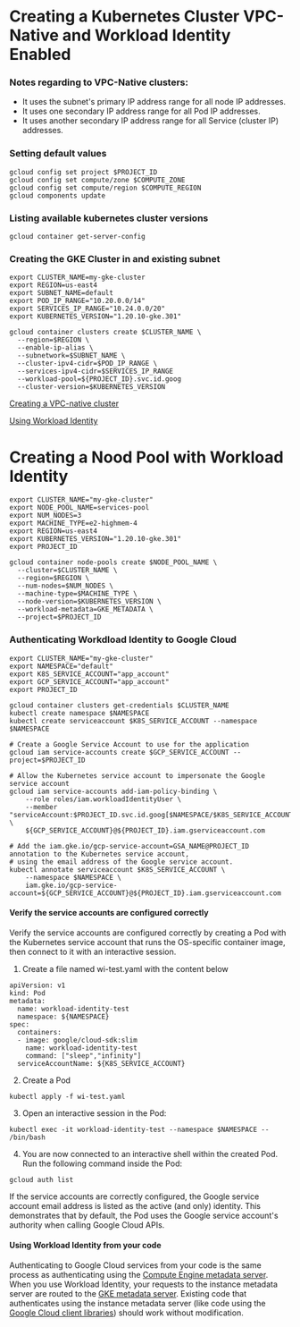 # Creating a Kubernetes Cluster VPC-Native and Workload Identity Enabled

### Notes regarding to VPC-Native clusters:

- It uses the subnet's primary IP address range for all node IP addresses.
- It uses one secondary IP address range for all Pod IP addresses.
- It uses another secondary IP address range for all Service (cluster IP) addresses.


### Setting default values

```
gcloud config set project $PROJECT_ID
gcloud config set compute/zone $COMPUTE_ZONE
gcloud config set compute/region $COMPUTE_REGION
gcloud components update
```


### Listing available kubernetes cluster versions

```
gcloud container get-server-config
```


### Creating the GKE Cluster in and existing subnet

```
export CLUSTER_NAME=my-gke-cluster
export REGION=us-east4
export SUBNET_NAME=default
export POD_IP_RANGE="10.20.0.0/14"
export SERVICES_IP_RANGE="10.24.0.0/20"
export KUBERNETES_VERSION="1.20.10-gke.301"

gcloud container clusters create $CLUSTER_NAME \
  --region=$REGION \
  --enable-ip-alias \
  --subnetwork=$SUBNET_NAME \
  --cluster-ipv4-cidr=$POD_IP_RANGE \
  --services-ipv4-cidr=$SERVICES_IP_RANGE
  --workload-pool=${PROJECT_ID}.svc.id.goog
  --cluster-version=$KUBERNETES_VERSION
```

[Creating a VPC-native cluster](https://cloud.google.com/kubernetes-engine/docs/how-to/alias-ips)

[Using Workload Identity](https://cloud.google.com/kubernetes-engine/docs/how-to/workload-identity)


# Creating a Nood Pool with Workload Identity

```
export CLUSTER_NAME="my-gke-cluster"
export NODE_POOL_NAME=services-pool
export NUM_NODES=3
export MACHINE_TYPE=e2-highmem-4
export REGION=us-east4
export KUBERNETES_VERSION="1.20.10-gke.301"
export PROJECT_ID

gcloud container node-pools create $NODE_POOL_NAME \
  --cluster=$CLUSTER_NAME \
  --region=$REGION \
  --num-nodes=$NUM_NODES \
  --machine-type=$MACHINE_TYPE \
  --node-version=$KUBERNETES_VERSION \
  --workload-metadata=GKE_METADATA \
  --project=$PROJECT_ID
```

### Authenticating Workdload Identity to Google Cloud

```
export CLUSTER_NAME="my-gke-cluster"
export NAMESPACE="default"
export K8S_SERVICE_ACCOUNT="app_account"
export GCP_SERVICE_ACCOUNT="app_account"
export PROJECT_ID

gcloud container clusters get-credentials $CLUSTER_NAME
kubectl create namespace $NAMESPACE
kubectl create serviceaccount $K8S_SERVICE_ACCOUNT --namespace $NAMESPACE

# Create a Google Service Account to use for the application
gcloud iam service-accounts create $GCP_SERVICE_ACCOUNT --project=$PROJECT_ID

# Allow the Kubernetes service account to impersonate the Google service account
gcloud iam service-accounts add-iam-policy-binding \
    --role roles/iam.workloadIdentityUser \
    --member "serviceAccount:$PROJECT_ID.svc.id.goog[$NAMESPACE/$K8S_SERVICE_ACCOUNT]" \
    ${GCP_SERVICE_ACCOUNT}@${PROJECT_ID}.iam.gserviceaccount.com

# Add the iam.gke.io/gcp-service-account=GSA_NAME@PROJECT_ID annotation to the Kubernetes service account, 
# using the email address of the Google service account.
kubectl annotate serviceaccount $K8S_SERVICE_ACCOUNT \
    --namespace $NAMESPACE \
    iam.gke.io/gcp-service-account=${GCP_SERVICE_ACCOUNT}@${PROJECT_ID}.iam.gserviceaccount.com
```

#### Verify the service accounts are configured correctly

Verify the service accounts are configured correctly by creating a Pod with the Kubernetes service account
that runs the OS-specific container image, then connect to it with an interactive session.

1. Create a file named wi-test.yaml with the content below

```
apiVersion: v1
kind: Pod
metadata:
  name: workload-identity-test
  namespace: ${NAMESPACE}
spec:
  containers:
  - image: google/cloud-sdk:slim
    name: workload-identity-test
    command: ["sleep","infinity"]
  serviceAccountName: ${K8S_SERVICE_ACCOUNT}
```

2. Create a Pod

```
kubectl apply -f wi-test.yaml
```

3. Open an interactive session in the Pod:

```
kubectl exec -it workload-identity-test --namespace $NAMESPACE -- /bin/bash
```

4. You are now connected to an interactive shell within the created Pod. Run the following command inside the Pod:

```
gcloud auth list
```

If the service accounts are correctly configured, the Google service account email address
is listed as the active (and only) identity. This demonstrates that by default,
the Pod uses the Google service account's authority when calling Google Cloud APIs.


#### Using Workload Identity from your code

Authenticating to Google Cloud services from your code is the same process
as authenticating using the [Compute Engine metadata server](https://cloud.google.com/compute/docs/storing-retrieving-metadata). 
When you use Workload Identity, your requests to the instance metadata server
are routed to the [GKE metadata server](https://cloud.google.com/kubernetes-engine/docs/how-to/workload-identity#gke_mds).
Existing code that authenticates using the instance metadata server (like code using
the [Google Cloud client libraries](https://cloud.google.com/docs/authentication/production#obtaining_credentials_on_compute_engine_kubernetes_engine_app_engine_flexible_environment_and_cloud_functions)) 
should work without modification.
